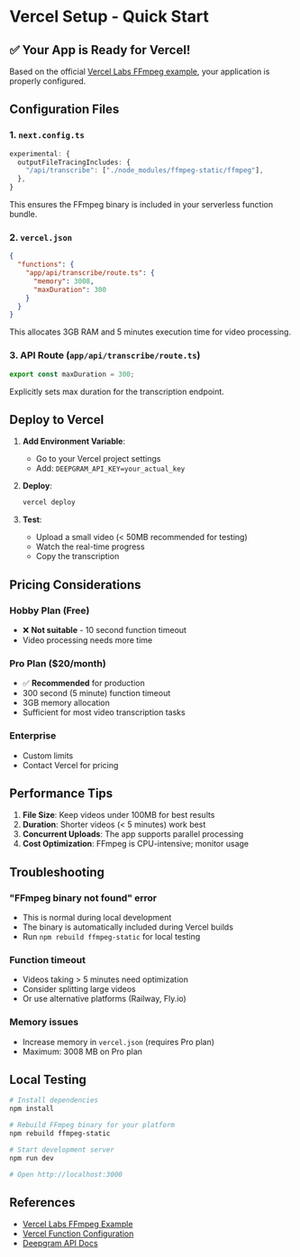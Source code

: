 # Vercel Setup - Quick Start

## ✅ Your App is Ready for Vercel!

Based on the official [Vercel Labs FFmpeg example](https://github.com/vercel-labs/ffmpeg-on-vercel), your application is properly configured.

## Configuration Files

### 1. `next.config.ts`
```typescript
experimental: {
  outputFileTracingIncludes: {
    "/api/transcribe": ["./node_modules/ffmpeg-static/ffmpeg"],
  },
}
```
This ensures the FFmpeg binary is included in your serverless function bundle.

### 2. `vercel.json`
```json
{
  "functions": {
    "app/api/transcribe/route.ts": {
      "memory": 3008,
      "maxDuration": 300
    }
  }
}
```
This allocates 3GB RAM and 5 minutes execution time for video processing.

### 3. API Route (`app/api/transcribe/route.ts`)
```typescript
export const maxDuration = 300;
```
Explicitly sets max duration for the transcription endpoint.

## Deploy to Vercel

1. **Add Environment Variable**:
   - Go to your Vercel project settings
   - Add: `DEEPGRAM_API_KEY=your_actual_key`

2. **Deploy**:
   ```bash
   vercel deploy
   ```

3. **Test**:
   - Upload a small video (< 50MB recommended for testing)
   - Watch the real-time progress
   - Copy the transcription

## Pricing Considerations

### Hobby Plan (Free)
- ❌ **Not suitable** - 10 second function timeout
- Video processing needs more time

### Pro Plan ($20/month)
- ✅ **Recommended** for production
- 300 second (5 minute) function timeout
- 3GB memory allocation
- Sufficient for most video transcription tasks

### Enterprise
- Custom limits
- Contact Vercel for pricing

## Performance Tips

1. **File Size**: Keep videos under 100MB for best results
2. **Duration**: Shorter videos (< 5 minutes) work best
3. **Concurrent Uploads**: The app supports parallel processing
4. **Cost Optimization**: FFmpeg is CPU-intensive; monitor usage

## Troubleshooting

### "FFmpeg binary not found" error
- This is normal during local development
- The binary is automatically included during Vercel builds
- Run `npm rebuild ffmpeg-static` for local testing

### Function timeout
- Videos taking > 5 minutes need optimization
- Consider splitting large videos
- Or use alternative platforms (Railway, Fly.io)

### Memory issues
- Increase memory in `vercel.json` (requires Pro plan)
- Maximum: 3008 MB on Pro plan

## Local Testing

```bash
# Install dependencies
npm install

# Rebuild FFmpeg binary for your platform
npm rebuild ffmpeg-static

# Start development server
npm run dev

# Open http://localhost:3000
```

## References

- [Vercel Labs FFmpeg Example](https://github.com/vercel-labs/ffmpeg-on-vercel)
- [Vercel Function Configuration](https://vercel.com/docs/functions/serverless-functions/runtimes/node-js)
- [Deepgram API Docs](https://developers.deepgram.com/)